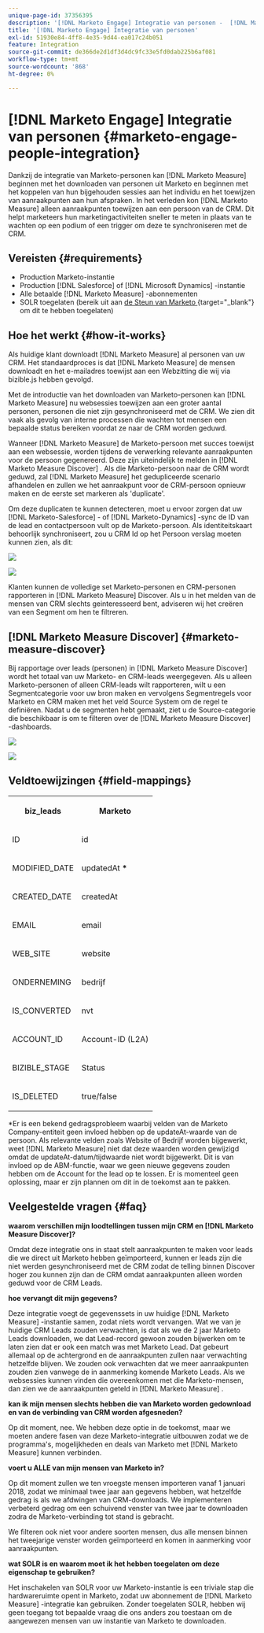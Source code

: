 ```yaml
---
unique-page-id: 37356395
description: '[!DNL Marketo Engage] Integratie van personen -  [!DNL Marketo Measure]'
title: '[!DNL Marketo Engage] Integratie van personen'
exl-id: 51930e84-4ff8-4e35-9d44-ea017c24b051
feature: Integration
source-git-commit: de366de2d1df3d4dc9fc33e5fd0dab225b6af081
workflow-type: tm+mt
source-wordcount: '868'
ht-degree: 0%

---
```


# [!DNL Marketo Engage] Integratie van personen {#marketo-engage-people-integration}

Dankzij de integratie van Marketo-personen kan [!DNL Marketo Measure] beginnen met het downloaden van personen uit Marketo en beginnen met het koppelen van hun bijgehouden sessies aan het individu en het toewijzen van aanraakpunten aan hun afspraken. In het verleden kon [!DNL Marketo Measure] alleen aanraakpunten toewijzen aan een persoon van de CRM. Dit helpt marketeers hun marketingactiviteiten sneller te meten in plaats van te wachten op een podium of een trigger om deze te synchroniseren met de CRM.

## Vereisten {#requirements}

* Production Marketo-instantie
* Production [!DNL Salesforce] of [!DNL Microsoft Dynamics] -instantie
* Alle betaalde [!DNL Marketo Measure] -abonnementen
* SOLR toegelaten (bereik uit aan [ de Steun van Marketo ](https://nation.marketo.com/t5/Support/ct-p/Support) {target="_blank"} om dit te hebben toegelaten)

## Hoe het werkt {#how-it-works}

Als huidige klant downloadt [!DNL Marketo Measure] al personen van uw CRM. Het standaardproces is dat [!DNL Marketo Measure] de mensen downloadt en het e-mailadres toewijst aan een Webzitting die wij via bizible.js hebben gevolgd.

Met de introductie van het downloaden van Marketo-personen kan [!DNL Marketo Measure] nu websessies toewijzen aan een groter aantal personen, personen die niet zijn gesynchroniseerd met de CRM. We zien dit vaak als gevolg van interne processen die wachten tot mensen een bepaalde status bereiken voordat ze naar de CRM worden geduwd.

Wanneer [!DNL Marketo Measure] de Marketo-persoon met succes toewijst aan een websessie, worden tijdens de verwerking relevante aanraakpunten voor de persoon gegenereerd. Deze zijn uiteindelijk te melden in [!DNL Marketo Measure Discover] . Als die Marketo-persoon naar de CRM wordt geduwd, zal [!DNL Marketo Measure] het gedupliceerde scenario afhandelen en zullen we het aanraakpunt voor de CRM-persoon opnieuw maken en de eerste set markeren als &#39;duplicate&#39;.

Om deze duplicaten te kunnen detecteren, moet u ervoor zorgen dat uw [!DNL Marketo-Salesforce] - of [!DNL Marketo-Dynamics] -sync de ID van de lead en contactpersoon vult op de Marketo-persoon. Als identiteitskaart behoorlijk synchroniseert, zou u CRM Id op het Persoon verslag moeten kunnen zien, als dit:

![](assets/5a.png)

![](assets/5b.png)

Klanten kunnen de volledige set Marketo-personen en CRM-personen rapporteren in [!DNL Marketo Measure] Discover. Als u in het melden van de mensen van CRM slechts geinteresseerd bent, adviseren wij het creëren van een Segment om hen te filtreren.

## [!DNL Marketo Measure Discover] {#marketo-measure-discover}

Bij rapportage over leads (personen) in [!DNL Marketo Measure Discover] wordt het totaal van uw Marketo- en CRM-leads weergegeven. Als u alleen Marketo-personen of alleen CRM-leads wilt rapporteren, wilt u een Segmentcategorie voor uw bron maken en vervolgens Segmentregels voor Marketo en CRM maken met het veld Source System om de regel te definiëren. Nadat u de segmenten hebt gemaakt, ziet u de Source-categorie die beschikbaar is om te filteren over de [!DNL Marketo Measure Discover] -dashboards.

![](assets/bizible-discover-1.png)

![](assets/bizible-discover-2.png)

## Veldtoewijzingen {#field-mappings}

<table> 
 <colgroup> 
  <col> 
  <col> 
 </colgroup> 
 <tbody> 
  <tr> 
   <th><p><strong>biz_leads</strong></p></th> 
   <th><p><strong>Marketo</strong></p></th> 
  </tr> 
  <tr> 
   <td><p>ID</p></td> 
   <td><p>id</p></td> 
  </tr> 
  <tr> 
   <td><p>MODIFIED_DATE</p></td> 
   <td><p>updatedAt <strong>*</strong></p></td> 
  </tr> 
  <tr> 
   <td><p>CREATED_DATE</p></td> 
   <td><p>createdAt</p></td> 
  </tr> 
  <tr> 
   <td><p>EMAIL</p></td> 
   <td><p>email</p></td> 
  </tr> 
  <tr> 
   <td><p>WEB_SITE</p></td> 
   <td><p>website</p></td> 
  </tr> 
  <tr> 
   <td><p>ONDERNEMING</p></td> 
   <td><p>bedrijf</p></td> 
  </tr> 
  <tr> 
   <td><p>IS_CONVERTED</p></td> 
   <td><p>nvt</p></td> 
  </tr> 
  <tr> 
   <td><p>ACCOUNT_ID</p></td> 
   <td><p>Account-ID (L2A)</p></td> 
  </tr> 
  <tr> 
   <td><p>BIZIBLE_STAGE</p></td> 
   <td><p>Status</p></td> 
  </tr> 
  <tr> 
   <td><p>IS_DELETED</p></td> 
   <td><p>true/false</p></td> 
  </tr> 
 </tbody> 
</table>

*Er is een bekend gedragsprobleem waarbij velden van de Marketo Company-entiteit geen invloed hebben op de updateAt-waarde van de persoon. Als relevante velden zoals Website of Bedrijf worden bijgewerkt, weet [!DNL Marketo Measure] niet dat deze waarden worden gewijzigd omdat de updateAt-datum/tijdwaarde niet wordt bijgewerkt. Dit is van invloed op de ABM-functie, waar we geen nieuwe gegevens zouden hebben om de Account for the lead op te lossen. Er is momenteel geen oplossing, maar er zijn plannen om dit in de toekomst aan te pakken.

## Veelgestelde vragen {#faq}

**waarom verschillen mijn loodtellingen tussen mijn CRM en [!DNL Marketo Measure Discover]?**

Omdat deze integratie ons in staat stelt aanraakpunten te maken voor leads die we direct uit Marketo hebben geïmporteerd, kunnen er leads zijn die niet werden gesynchroniseerd met de CRM zodat de telling binnen Discover hoger zou kunnen zijn dan de CRM omdat aanraakpunten alleen worden geduwd voor de CRM Leads.

**hoe vervangt dit mijn gegevens?**

Deze integratie voegt de gegevenssets in uw huidige [!DNL Marketo Measure] -instantie samen, zodat niets wordt vervangen. Wat we van je huidige CRM Leads zouden verwachten, is dat als we de 2 jaar Marketo Leads downloaden, we dat Lead-record gewoon zouden bijwerken om te laten zien dat er ook een match was met Marketo Lead. Dat gebeurt allemaal op de achtergrond en de aanraakpunten zullen naar verwachting hetzelfde blijven. We zouden ook verwachten dat we meer aanraakpunten zouden zien vanwege de in aanmerking komende Marketo Leads. Als we websessies kunnen vinden die overeenkomen met die Marketo-mensen, dan zien we de aanraakpunten geteld in [!DNL Marketo Measure] .

**kan ik mijn mensen slechts hebben die van Marketo worden gedownload en van de verbinding van CRM worden afgesneden?**

Op dit moment, nee. We hebben deze optie in de toekomst, maar we moeten andere fasen van deze Marketo-integratie uitbouwen zodat we de programma&#39;s, mogelijkheden en deals van Marketo met [!DNL Marketo Measure] kunnen verbinden.

**voert u ALLE van mijn mensen van Marketo in?**

Op dit moment zullen we ten vroegste mensen importeren vanaf 1 januari 2018, zodat we minimaal twee jaar aan gegevens hebben, wat hetzelfde gedrag is als we afdwingen van CRM-downloads. We implementeren verbeterd gedrag om een schuivend venster van twee jaar te downloaden zodra de Marketo-verbinding tot stand is gebracht.

We filteren ook niet voor andere soorten mensen, dus alle mensen binnen het tweejarige venster worden geïmporteerd en komen in aanmerking voor aanraakpunten.

**wat SOLR is en waarom moet ik het hebben toegelaten om deze eigenschap te gebruiken?**

Het inschakelen van SOLR voor uw Marketo-instantie is een triviale stap die hardwareruimte opent in Marketo, zodat uw abonnement de [!DNL Marketo Measure] -integratie kan gebruiken. Zonder toegelaten SOLR, hebben wij geen toegang tot bepaalde vraag die ons anders zou toestaan om de aangewezen mensen van uw instantie van Marketo te downloaden.

